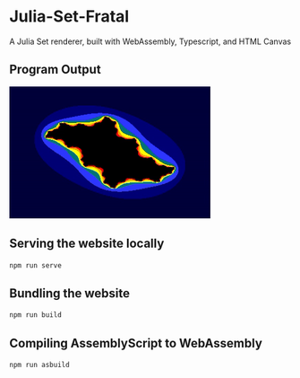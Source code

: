 # Julia-Set-Fratal

A Julia Set renderer, built with WebAssembly, Typescript, and HTML Canvas

## Program Output

![GIF Output](./public/set.gif 'Julia Set with different constants')

## Serving the website locally

```bash
npm run serve
```

## Bundling the website

```bash
npm run build
```

## Compiling AssemblyScript to WebAssembly

```bash
npm run asbuild
```
